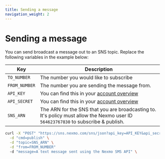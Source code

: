 ```yaml
---
title: Sending a message
navigation_weight: 2
---
```


# Sending a message

You can send broadcast a message out to an SNS topic. Replace the following variables in the example below:

Key | Description
-- | --
`TO_NUMBER` | The number you would like to subscribe
`FROM_NUMBER` | The number you are sending the message from.
`API_KEY` | You can find this in your [account overview](https://dashboard.nexmo.com/account-overview)
`API_SECRET` | You can find this in your [account overview](https://dashboard.nexmo.com/account-overview)
`SNS_ARN` | The ARN for the SNS that you are broadcasting to. It's policy must allow the Nexmo user ID `564623767830` to subscribe & publish.

```sh
curl -X "POST" "https://sns.nexmo.com/sns/json?api_key=API_KEY&api_secret=API_SECRET" \
  -d "cmd=publish" \
  -d "topic=SNS_ARN" \
  -d "from=FROM_NUMBER"
  -d "message=A text message sent using the Nexmo SMS API" \
```
